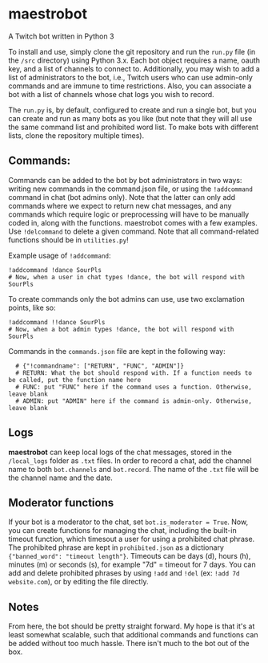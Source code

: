 maestrobot
==========
A Twitch bot written in Python 3

To install and use, simply clone the git repository and run the `run.py` file (in the `/src` directory) using Python 3.x. Each bot object requires a name, oauth key, and a list of channels to connect to. Additionally, you may wish to add a list of administrators to the bot, i.e., Twitch users who can use admin-only commands and are immune to time restrictions. Also, you can associate a bot with a list of channels whose chat logs you wish to record.

The `run.py` is, by default, configured to create and run a single bot, but you can create and run as many bots as you like (but note that they will all use the same command list and prohibited word list. To make bots with different lists, clone the repository multiple times).

## Commands:

Commands can be added to the bot by bot administrators in two ways: writing new commands in the command.json file, or using the `!addcommand` command in chat (bot admins only). Note that the latter can only add commands where we expect to return new chat messages, and any commands which require logic or preprocessing will have to be manually coded in, along with the functions. maestrobot comes with a few examples. Use `!delcommand` to delete a given command. Note that all command-related functions should be in `utilities.py`!

Example usage of `!addcommand`:

    !addcommand !dance SourPls
    # Now, when a user in chat types !dance, the bot will respond with SourPls

To create commands only the bot admins can use, use two exclamation points, like so:

    !addcommand !!dance SourPls
    # Now, when a bot admin types !dance, the bot will respond with SourPls

Commands in the `commands.json` file are kept in the following way:

      # {"!commandname": ["RETURN", "FUNC", "ADMIN"]}
      # RETURN: What the bot should respond with. If a function needs to be called, put the function name here
      # FUNC: put "FUNC" here if the command uses a function. Otherwise, leave blank
      # ADMIN: put "ADMIN" here if the command is admin-only. Otherwise, leave blank


## Logs

__maestrobot__ can keep local logs of the chat messages, stored in the `/local_logs` folder as `.txt` files. In order to record a chat, add the channel name to both `bot.channels` and `bot.record`. The name of the `.txt` file will be the channel name and the date.

## Moderator functions

If your bot is a moderator to the chat, set `bot.is_moderator = True`. Now, you can create functions for managing the chat, including the built-in timeout function, which timesout a user for using a prohibited chat phrase. The prohibited phrase are kept in `prohibited.json` as a dictionary `{"banned_word": "timeout length"}`. Timeouts can be days (d), hours (h), minutes (m) or seconds (s), for example "7d" = timeout for 7 days. You can add and delete prohibited phrases by using `!add` and `!del` (ex: `!add 7d website.com`), or by editing the file directly.

## Notes

From here, the bot should be pretty straight forward. My hope is that it's at least somewhat scalable, such that additional commands and functions can be added without too much hassle. There isn't much to the bot out of the box.

